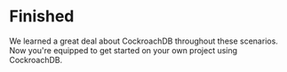 # Finished

We learned a great deal about CockroachDB throughout these scenarios. Now you're equipped to get started on your own project using CockroachDB.

